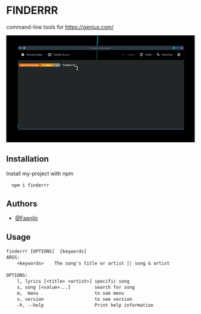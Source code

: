 
# FINDERRR

command-line tools for https://genius.com/
 
<img width="800" src="./home.gif">

## Installation

Install my-project with npm

```bash
  npm i finderrr 
```
    
## Authors

- [@Faanilo](https://www.github.com/Faanilo)


## Usage

```
finderrr [OPTIONS]  [keywords]
ARGS:
    <keywords>    The song's title or artist || song & artist

OPTIONS:
    l, lyrics [<title> <artist>] specific song
    s, song [<value>...]         search for song
    m,  menu                     to see menu
    v, version                   to see version 
    -h, --help                   Print help information
```

